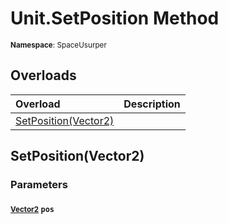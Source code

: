# Unit.SetPosition Method

<small>**Namespace**: SpaceUsurper</small>

## Overloads

<div markdown="1" class="member-table">

| Overload | Description |
| :------- | ----------- |
| [SetPosition(Vector2)](#Vector2_) |  | 

</div>

## SetPosition(Vector2)
### Parameters
#### <small>[Vector2](https://docs.unity3d.com/ScriptReference/Vector2.html)</small> `pos`

